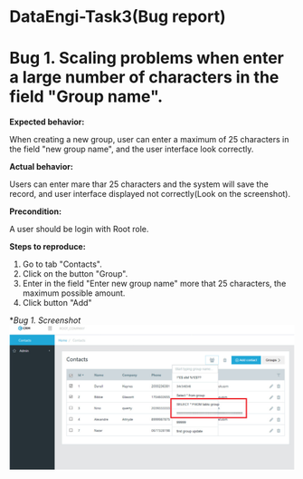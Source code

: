 # DataEngi-Task3(Bug report)
**Bug 1. Scaling problems when enter a large number of characters in the field "Group name".**
==================================

**Expected behavior:**

When creating a new group, user can enter a maximum of 25 characters in the field "new group name", and the user interface look correctly.

**Actual behavior:**

Users can enter mare thar 25 characters and the system will save the record, and user interface displayed not correctly(Look on the screenshot).

**Precondition:**

A user should be login with Root role.


**Steps to reproduce:**

1. Go to tab "Contacts".
2. Click on the button "Group".
3. Enter in the field "Enter new group name" more that 25 characters, the maximum possible amount.
4. Click button "Add"

**Bug 1. Screenshot*
![Image alt](https://github.com/doctor9393/DataEngi-task-QA/blob/master/Task3/BugsPhotos/Bug1.jpg)


